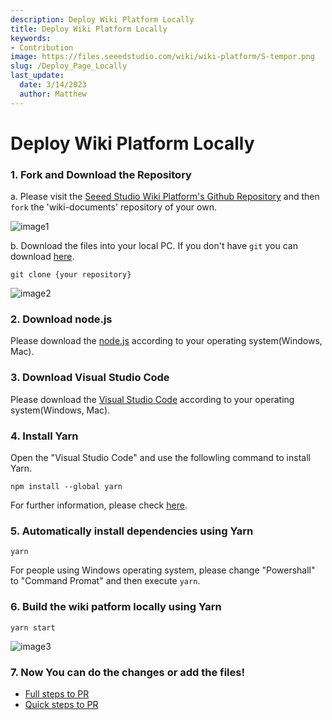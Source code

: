 ```yaml
---
description: Deploy Wiki Platform Locally
title: Deploy Wiki Platform Locally
keywords:
- Contribution
image: https://files.seeedstudio.com/wiki/wiki-platform/S-tempor.png
slug: /Deploy_Page_Locally
last_update:
  date: 3/14/2023
  author: Matthew
---
```


# Deploy Wiki Platform Locally

### 1. Fork and Download the Repository

a. Please visit the [Seeed Studio Wiki Platform's Github Repository](https://github.com/Seeed-Studio/wiki-documents/tree/docusaurus-version) and then `fork` the 'wiki-documents' repository of your own.

![image1](./1.jpg)

b. Download the files into your local PC. If you don't have `git` you can download [here](https://git-scm.com/).

```
git clone {your repository}
```

![image2](./2.jpg)

### 2. Download node.js

Please download the [node.js](https://nodejs.org/en/download/) according to your operating system(Windows, Mac).

### 3. Download Visual Studio Code

Please download the [Visual Studio Code](https://code.visualstudio.com/Download) according to your operating system(Windows, Mac).

### 4. Install Yarn

Open the "Visual Studio Code" and use the followling command to install Yarn.

```
npm install --global yarn
```

For further information, please check [here](https://classic.yarnpkg.com/lang/en/docs/install/#windows-stable).

### 5. Automatically install dependencies using Yarn

```
yarn
```

For people using Windows operating system, please change "Powershall" to "Command Promat" and then execute `yarn`.

### 6. Build the wiki patform locally using Yarn

```
yarn start
```

![image3](./3.jpg)

### 7. Now You can do the changes or add the files!

- [Full steps to PR](/full_steps_pull_request)
- [Quick steps to PR](/quick_pull_request)
